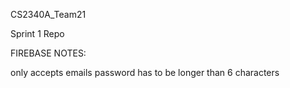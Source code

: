 CS2340A_Team21

Sprint 1 Repo

FIREBASE NOTES:

only accepts emails
password has to be longer than 6 characters
